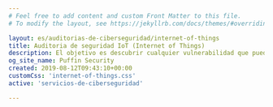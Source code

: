 ```yaml
---
# Feel free to add content and custom Front Matter to this file.
# To modify the layout, see https://jekyllrb.com/docs/themes/#overriding-theme-defaults

layout: es/auditorias-de-ciberseguridad/internet-of-things
title: Auditoria de seguridad IoT (Internet of Things) 
description: El objetivo es descubrir cualquier vulnerabilidad que pueda provocar un acceso no autorizado para que el desarrollador pueda solucionar el problema.
og_site_name: Puffin Security
created: 2019-08-12T09:43:10+00:00
customCss: 'internet-of-things.css'
active: 'servicios-de-ciberseguridad'

---
```

